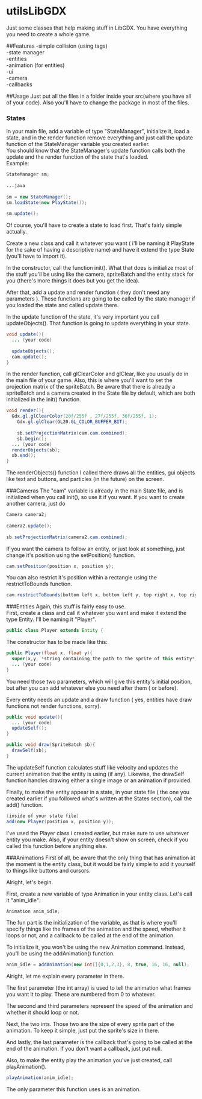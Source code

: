 # utilsLibGDX
Just some classes that help making stuff in LibGDX.
You have everything you need to create a whole game. 

##Features
-simple collision (using tags)  
-state manager  
-entities  
-animation (for entities)  
-ui  
-camera  
-callbacks  

##Usage
Just put all the files in a folder inside your src(where you have all of your code). Also you'll have to change the package in most of the files.

### States
In your main file, add a variable of type "StateManager", initialize it, load a state, and in the render function remove everything and just call the update function of the StateManager variable you created earlier.  
You should know that the StateManager's update function calls both the update and the render function of the state that's loaded.  
Example:  
```java
StateManager sm;  
  
...java  
  
sm = new StateManager();  
sm.loadState(new PlayState());  
  
sm.update();  
```
  
Of course, you'll have to create a state to load first. That's fairly simple actually.  
  
Create a new class and call it whatever you want ( i'll be naming it PlayState for the sake of having a descriptive name) and have it extend the type State (you'll have to import it).  
  
In the constructor, call the function init(). What that does is initialize most of the stuff you'll be using like the camera, spriteBatch and the entity stack for you (there's more things it does but you get the idea).  
  
After that, add a update and render function ( they don't need any parameters ). These functions are going to be called by the state manager if you loaded the state and called update there.  
  
In the update function of the state, it's very important you call updateObjects(). That function is going to update everything in your state.  
```java
void update(){
  ... (your code)  
    
  updateObjects();  
  cam.update();  
}  
```
  
In the render function, call glClearColor and glClear, like you usually do in the main file of your game.  Also, this is where you'll want to set the projection matrix of the spriteBatch. Be aware that there is already a spriteBatch and a camera created in the State file by default, which are both initialized in the init() function.
```java
void render(){  
  Gdx.gl.glClearColor(20f/255f , 27f/255f, 36f/255f, 1);  
	Gdx.gl.glClear(GL20.GL_COLOR_BUFFER_BIT);  
	  	
	sb.setProjectionMatrix(cam.cam.combined);  
	sb.begin();  
  ... (your code)  
  renderObjects(sb);  
  sb.end();  
}  
```
The renderObjects() function I called there draws all the entities, gui objects like text and buttons, and particles (in the future) on the screen.  

###Cameras
The "cam" variable is already in the main State file, and is initialized when you call init(), so use it if you want. If you want to create another camera, just do  
```java
Camera camera2;  
  
camera2.update();  
  
sb.setProjectionMatrix(camera2.cam.combined);  
```
If you want the camera to follow an entity, or just look at something, just change it's position using the setPosition() function.  
```java
cam.setPosition(position x, position y);  
```
  
You can also restrict it's position within a rectangle using the restrictToBounds function.  
```java
cam.restrictToBounds(bottom left x, bottom left y, top right x, top right y);
```
  
###Entities
Again, this stuff is fairly easy to use.  
First, create a class and call it whatever you want and make it extend the type Entity. I'll be naming it "Player".  
```java
public class Player extends Entity {  
```
  
The constructor has to be made like this:  
```java
public Player(float x, float y){  
  super(x,y, *string containing the path to the sprite of this entity*);  
  ... (your code)  
}  
```
You need those two parameters, which will give this entity's initial position, but after you can add whatever else you need after them ( or before).  
  
Every entity needs an update and a draw function ( yes, entities have draw functions not render functions, sorry).  
```java
public void update(){
  ... (your code)  
  updateSelf();
}  

public void draw(SpriteBatch sb){  
  drawSelf(sb);  
}  
```
The updateSelf function calculates stuff like velocity and updates the current animation that the entity is using (if any). Likewise, the drawSelf function handles drawing either a single image or an animation if provided.  
  
Finally, to make the entity appear in a state, in your state file ( the one you created earlier if you followed what's written at the States section), call the add() function.  
```java
(inside of your state file)  
add(new Player(position x, position y));  
```
I've used the Player class i created earlier, but make sure to use whatever entity you make. Also, if your entity doesn't show on screen, check if you called this function before anything else.  
  
###Animations
First of all, be aware that the only thing that has animation at the moment is the entity class, but it would be fairly simple to add it yourself to things like buttons and cursors.  
  
Alright, let's begin.  
  
First, create a new variable of type Animation in your entity class. Let's call it "anim_idle".  
  
```java
Animation anim_idle;  
```
  
The fun part is the initialization of the variable, as that is where you'll specify things like the frames of the animation and the speed, whether it loops or not, and a callback to be called at the end of the animation.  
  
To initialize it, you won't be using the new Animation command. Instead, you'll be using the addAnimation() function.  
```java
anim_idle = addAnimation(new int[]{0,1,2,3}, 8, true, 16, 16, null);  
```
  
Alright, let me explain every parameter in there.  
  
The first parameter (the int array) is used to tell the animation what frames you want it to play. These are numbered from 0 to whatever.  
  
The second and third parameters represent the speed of the animation and whether it should loop or not.  
  
Next, the two ints. Those two are the size of every sprite part of the animation. To keep it simple, just put the sprite's size in there.  
  
And lastly, the last parameter is the callback that's going to be called at the end of the animation. If you don't want a callback, just put null.  
  
Also, to make the entity play the animation you've just created, call playAnimation().  
```java
playAnimation(anim_idle);  
```
The only parameter this function uses is an animation.  
  

